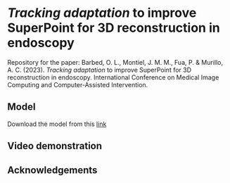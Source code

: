 # *Tracking adaptation* to improve SuperPoint for 3D reconstruction in endoscopy

Repository for the paper:
Barbed, O. L., Montiel, J. M. M., Fua, P. & Murillo, A. C. (2023). *Tracking adaptation* to improve SuperPoint for 3D reconstruction in endoscopy. International Conference on Medical Image Computing and Computer-Assisted Intervention.

## Model
Download the model from this [link](https://unizares-my.sharepoint.com/:u:/g/personal/leon_unizar_es/EROoQ4idTYVAmwlTGScNo7gBfdgT8TEKjzRAsHRi5NLOrA?e=A3tQmA)

## Video demonstration


## Acknowledgements

